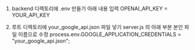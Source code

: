 1. backend 디렉토리에 .env 만들기
아래 내용 입력
OPENAI_API_KEY = YOUR_API_KEY

2. 루트 디렉토리에 your_google_api.json 파일 넣기
server.js 의 아래 부분 본인 파일 이름으로 수정
process.env.GOOGLE_APPLICATION_CREDENTIALS = "your_google_api.json";
